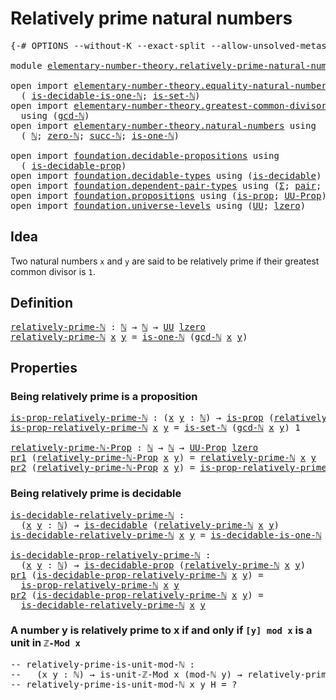 # Relatively prime natural numbers

<pre class="Agda"><a id="45" class="Symbol">{-#</a> <a id="49" class="Keyword">OPTIONS</a> <a id="57" class="Pragma">--without-K</a> <a id="69" class="Pragma">--exact-split</a> <a id="83" class="Pragma">--allow-unsolved-metas</a> <a id="106" class="Symbol">#-}</a>

<a id="111" class="Keyword">module</a> <a id="118" href="elementary-number-theory.relatively-prime-natural-numbers.html" class="Module">elementary-number-theory.relatively-prime-natural-numbers</a> <a id="176" class="Keyword">where</a>

<a id="183" class="Keyword">open</a> <a id="188" class="Keyword">import</a> <a id="195" href="elementary-number-theory.equality-natural-numbers.html" class="Module">elementary-number-theory.equality-natural-numbers</a> <a id="245" class="Keyword">using</a>
  <a id="253" class="Symbol">(</a> <a id="255" href="elementary-number-theory.equality-natural-numbers.html#3412" class="Function">is-decidable-is-one-ℕ</a><a id="276" class="Symbol">;</a> <a id="278" href="elementary-number-theory.equality-natural-numbers.html#2249" class="Function">is-set-ℕ</a><a id="286" class="Symbol">)</a>
<a id="288" class="Keyword">open</a> <a id="293" class="Keyword">import</a> <a id="300" href="elementary-number-theory.greatest-common-divisor-natural-numbers.html" class="Module">elementary-number-theory.greatest-common-divisor-natural-numbers</a>
  <a id="367" class="Keyword">using</a> <a id="373" class="Symbol">(</a><a id="374" href="elementary-number-theory.greatest-common-divisor-natural-numbers.html#5655" class="Function">gcd-ℕ</a><a id="379" class="Symbol">)</a>
<a id="381" class="Keyword">open</a> <a id="386" class="Keyword">import</a> <a id="393" href="elementary-number-theory.natural-numbers.html" class="Module">elementary-number-theory.natural-numbers</a> <a id="434" class="Keyword">using</a>
  <a id="442" class="Symbol">(</a> <a id="444" href="elementary-number-theory.natural-numbers.html#1444" class="Datatype">ℕ</a><a id="445" class="Symbol">;</a> <a id="447" href="elementary-number-theory.natural-numbers.html#1465" class="InductiveConstructor">zero-ℕ</a><a id="453" class="Symbol">;</a> <a id="455" href="elementary-number-theory.natural-numbers.html#1478" class="InductiveConstructor">succ-ℕ</a><a id="461" class="Symbol">;</a> <a id="463" href="elementary-number-theory.natural-numbers.html#1988" class="Function">is-one-ℕ</a><a id="471" class="Symbol">)</a>

<a id="474" class="Keyword">open</a> <a id="479" class="Keyword">import</a> <a id="486" href="foundation.decidable-propositions.html" class="Module">foundation.decidable-propositions</a> <a id="520" class="Keyword">using</a>
  <a id="528" class="Symbol">(</a> <a id="530" href="foundation.decidable-propositions.html#1777" class="Function">is-decidable-prop</a><a id="547" class="Symbol">)</a>
<a id="549" class="Keyword">open</a> <a id="554" class="Keyword">import</a> <a id="561" href="foundation.decidable-types.html" class="Module">foundation.decidable-types</a> <a id="588" class="Keyword">using</a> <a id="594" class="Symbol">(</a><a id="595" href="foundation.decidable-types.html#1741" class="Function">is-decidable</a><a id="607" class="Symbol">)</a>
<a id="609" class="Keyword">open</a> <a id="614" class="Keyword">import</a> <a id="621" href="foundation.dependent-pair-types.html" class="Module">foundation.dependent-pair-types</a> <a id="653" class="Keyword">using</a> <a id="659" class="Symbol">(</a><a id="660" href="foundation-core.dependent-pair-types.html#502" class="Record">Σ</a><a id="661" class="Symbol">;</a> <a id="663" href="foundation-core.dependent-pair-types.html#575" class="InductiveConstructor">pair</a><a id="667" class="Symbol">;</a> <a id="669" href="foundation-core.dependent-pair-types.html#592" class="Field">pr1</a><a id="672" class="Symbol">;</a> <a id="674" href="foundation-core.dependent-pair-types.html#604" class="Field">pr2</a><a id="677" class="Symbol">)</a>
<a id="679" class="Keyword">open</a> <a id="684" class="Keyword">import</a> <a id="691" href="foundation.propositions.html" class="Module">foundation.propositions</a> <a id="715" class="Keyword">using</a> <a id="721" class="Symbol">(</a><a id="722" href="foundation-core.propositions.html#1246" class="Function">is-prop</a><a id="729" class="Symbol">;</a> <a id="731" href="foundation-core.propositions.html#1322" class="Function">UU-Prop</a><a id="738" class="Symbol">)</a>
<a id="740" class="Keyword">open</a> <a id="745" class="Keyword">import</a> <a id="752" href="foundation.universe-levels.html" class="Module">foundation.universe-levels</a> <a id="779" class="Keyword">using</a> <a id="785" class="Symbol">(</a><a id="786" href="foundation-core.universe-levels.html#222" class="Primitive">UU</a><a id="788" class="Symbol">;</a> <a id="790" href="Agda.Primitive.html#764" class="Primitive">lzero</a><a id="795" class="Symbol">)</a>
</pre>
## Idea

Two natural numbers `x` and `y` are said to be relatively prime if their greatest common divisor is `1`.

## Definition

<pre class="Agda"><a id="relatively-prime-ℕ"></a><a id="940" href="elementary-number-theory.relatively-prime-natural-numbers.html#940" class="Function">relatively-prime-ℕ</a> <a id="959" class="Symbol">:</a> <a id="961" href="elementary-number-theory.natural-numbers.html#1444" class="Datatype">ℕ</a> <a id="963" class="Symbol">→</a> <a id="965" href="elementary-number-theory.natural-numbers.html#1444" class="Datatype">ℕ</a> <a id="967" class="Symbol">→</a> <a id="969" href="foundation-core.universe-levels.html#222" class="Primitive">UU</a> <a id="972" href="Agda.Primitive.html#764" class="Primitive">lzero</a>
<a id="978" href="elementary-number-theory.relatively-prime-natural-numbers.html#940" class="Function">relatively-prime-ℕ</a> <a id="997" href="elementary-number-theory.relatively-prime-natural-numbers.html#997" class="Bound">x</a> <a id="999" href="elementary-number-theory.relatively-prime-natural-numbers.html#999" class="Bound">y</a> <a id="1001" class="Symbol">=</a> <a id="1003" href="elementary-number-theory.natural-numbers.html#1988" class="Function">is-one-ℕ</a> <a id="1012" class="Symbol">(</a><a id="1013" href="elementary-number-theory.greatest-common-divisor-natural-numbers.html#5655" class="Function">gcd-ℕ</a> <a id="1019" href="elementary-number-theory.relatively-prime-natural-numbers.html#997" class="Bound">x</a> <a id="1021" href="elementary-number-theory.relatively-prime-natural-numbers.html#999" class="Bound">y</a><a id="1022" class="Symbol">)</a>
</pre>
## Properties

### Being relatively prime is a proposition

<pre class="Agda"><a id="is-prop-relatively-prime-ℕ"></a><a id="1097" href="elementary-number-theory.relatively-prime-natural-numbers.html#1097" class="Function">is-prop-relatively-prime-ℕ</a> <a id="1124" class="Symbol">:</a> <a id="1126" class="Symbol">(</a><a id="1127" href="elementary-number-theory.relatively-prime-natural-numbers.html#1127" class="Bound">x</a> <a id="1129" href="elementary-number-theory.relatively-prime-natural-numbers.html#1129" class="Bound">y</a> <a id="1131" class="Symbol">:</a> <a id="1133" href="elementary-number-theory.natural-numbers.html#1444" class="Datatype">ℕ</a><a id="1134" class="Symbol">)</a> <a id="1136" class="Symbol">→</a> <a id="1138" href="foundation-core.propositions.html#1246" class="Function">is-prop</a> <a id="1146" class="Symbol">(</a><a id="1147" href="elementary-number-theory.relatively-prime-natural-numbers.html#940" class="Function">relatively-prime-ℕ</a> <a id="1166" href="elementary-number-theory.relatively-prime-natural-numbers.html#1127" class="Bound">x</a> <a id="1168" href="elementary-number-theory.relatively-prime-natural-numbers.html#1129" class="Bound">y</a><a id="1169" class="Symbol">)</a>
<a id="1171" href="elementary-number-theory.relatively-prime-natural-numbers.html#1097" class="Function">is-prop-relatively-prime-ℕ</a> <a id="1198" href="elementary-number-theory.relatively-prime-natural-numbers.html#1198" class="Bound">x</a> <a id="1200" href="elementary-number-theory.relatively-prime-natural-numbers.html#1200" class="Bound">y</a> <a id="1202" class="Symbol">=</a> <a id="1204" href="elementary-number-theory.equality-natural-numbers.html#2249" class="Function">is-set-ℕ</a> <a id="1213" class="Symbol">(</a><a id="1214" href="elementary-number-theory.greatest-common-divisor-natural-numbers.html#5655" class="Function">gcd-ℕ</a> <a id="1220" href="elementary-number-theory.relatively-prime-natural-numbers.html#1198" class="Bound">x</a> <a id="1222" href="elementary-number-theory.relatively-prime-natural-numbers.html#1200" class="Bound">y</a><a id="1223" class="Symbol">)</a> <a id="1225" class="Number">1</a>

<a id="relatively-prime-ℕ-Prop"></a><a id="1228" href="elementary-number-theory.relatively-prime-natural-numbers.html#1228" class="Function">relatively-prime-ℕ-Prop</a> <a id="1252" class="Symbol">:</a> <a id="1254" href="elementary-number-theory.natural-numbers.html#1444" class="Datatype">ℕ</a> <a id="1256" class="Symbol">→</a> <a id="1258" href="elementary-number-theory.natural-numbers.html#1444" class="Datatype">ℕ</a> <a id="1260" class="Symbol">→</a> <a id="1262" href="foundation-core.propositions.html#1322" class="Function">UU-Prop</a> <a id="1270" href="Agda.Primitive.html#764" class="Primitive">lzero</a>
<a id="1276" href="foundation-core.dependent-pair-types.html#592" class="Field">pr1</a> <a id="1280" class="Symbol">(</a><a id="1281" href="elementary-number-theory.relatively-prime-natural-numbers.html#1228" class="Function">relatively-prime-ℕ-Prop</a> <a id="1305" href="elementary-number-theory.relatively-prime-natural-numbers.html#1305" class="Bound">x</a> <a id="1307" href="elementary-number-theory.relatively-prime-natural-numbers.html#1307" class="Bound">y</a><a id="1308" class="Symbol">)</a> <a id="1310" class="Symbol">=</a> <a id="1312" href="elementary-number-theory.relatively-prime-natural-numbers.html#940" class="Function">relatively-prime-ℕ</a> <a id="1331" href="elementary-number-theory.relatively-prime-natural-numbers.html#1305" class="Bound">x</a> <a id="1333" href="elementary-number-theory.relatively-prime-natural-numbers.html#1307" class="Bound">y</a>
<a id="1335" href="foundation-core.dependent-pair-types.html#604" class="Field">pr2</a> <a id="1339" class="Symbol">(</a><a id="1340" href="elementary-number-theory.relatively-prime-natural-numbers.html#1228" class="Function">relatively-prime-ℕ-Prop</a> <a id="1364" href="elementary-number-theory.relatively-prime-natural-numbers.html#1364" class="Bound">x</a> <a id="1366" href="elementary-number-theory.relatively-prime-natural-numbers.html#1366" class="Bound">y</a><a id="1367" class="Symbol">)</a> <a id="1369" class="Symbol">=</a> <a id="1371" href="elementary-number-theory.relatively-prime-natural-numbers.html#1097" class="Function">is-prop-relatively-prime-ℕ</a> <a id="1398" href="elementary-number-theory.relatively-prime-natural-numbers.html#1364" class="Bound">x</a> <a id="1400" href="elementary-number-theory.relatively-prime-natural-numbers.html#1366" class="Bound">y</a>
</pre>
### Being relatively prime is decidable

<pre class="Agda"><a id="is-decidable-relatively-prime-ℕ"></a><a id="1456" href="elementary-number-theory.relatively-prime-natural-numbers.html#1456" class="Function">is-decidable-relatively-prime-ℕ</a> <a id="1488" class="Symbol">:</a>
  <a id="1492" class="Symbol">(</a><a id="1493" href="elementary-number-theory.relatively-prime-natural-numbers.html#1493" class="Bound">x</a> <a id="1495" href="elementary-number-theory.relatively-prime-natural-numbers.html#1495" class="Bound">y</a> <a id="1497" class="Symbol">:</a> <a id="1499" href="elementary-number-theory.natural-numbers.html#1444" class="Datatype">ℕ</a><a id="1500" class="Symbol">)</a> <a id="1502" class="Symbol">→</a> <a id="1504" href="foundation.decidable-types.html#1741" class="Function">is-decidable</a> <a id="1517" class="Symbol">(</a><a id="1518" href="elementary-number-theory.relatively-prime-natural-numbers.html#940" class="Function">relatively-prime-ℕ</a> <a id="1537" href="elementary-number-theory.relatively-prime-natural-numbers.html#1493" class="Bound">x</a> <a id="1539" href="elementary-number-theory.relatively-prime-natural-numbers.html#1495" class="Bound">y</a><a id="1540" class="Symbol">)</a>
<a id="1542" href="elementary-number-theory.relatively-prime-natural-numbers.html#1456" class="Function">is-decidable-relatively-prime-ℕ</a> <a id="1574" href="elementary-number-theory.relatively-prime-natural-numbers.html#1574" class="Bound">x</a> <a id="1576" href="elementary-number-theory.relatively-prime-natural-numbers.html#1576" class="Bound">y</a> <a id="1578" class="Symbol">=</a> <a id="1580" href="elementary-number-theory.equality-natural-numbers.html#3412" class="Function">is-decidable-is-one-ℕ</a> <a id="1602" class="Symbol">(</a><a id="1603" href="elementary-number-theory.greatest-common-divisor-natural-numbers.html#5655" class="Function">gcd-ℕ</a> <a id="1609" href="elementary-number-theory.relatively-prime-natural-numbers.html#1574" class="Bound">x</a> <a id="1611" href="elementary-number-theory.relatively-prime-natural-numbers.html#1576" class="Bound">y</a><a id="1612" class="Symbol">)</a>

<a id="is-decidable-prop-relatively-prime-ℕ"></a><a id="1615" href="elementary-number-theory.relatively-prime-natural-numbers.html#1615" class="Function">is-decidable-prop-relatively-prime-ℕ</a> <a id="1652" class="Symbol">:</a>
  <a id="1656" class="Symbol">(</a><a id="1657" href="elementary-number-theory.relatively-prime-natural-numbers.html#1657" class="Bound">x</a> <a id="1659" href="elementary-number-theory.relatively-prime-natural-numbers.html#1659" class="Bound">y</a> <a id="1661" class="Symbol">:</a> <a id="1663" href="elementary-number-theory.natural-numbers.html#1444" class="Datatype">ℕ</a><a id="1664" class="Symbol">)</a> <a id="1666" class="Symbol">→</a> <a id="1668" href="foundation.decidable-propositions.html#1777" class="Function">is-decidable-prop</a> <a id="1686" class="Symbol">(</a><a id="1687" href="elementary-number-theory.relatively-prime-natural-numbers.html#940" class="Function">relatively-prime-ℕ</a> <a id="1706" href="elementary-number-theory.relatively-prime-natural-numbers.html#1657" class="Bound">x</a> <a id="1708" href="elementary-number-theory.relatively-prime-natural-numbers.html#1659" class="Bound">y</a><a id="1709" class="Symbol">)</a>
<a id="1711" href="foundation-core.dependent-pair-types.html#592" class="Field">pr1</a> <a id="1715" class="Symbol">(</a><a id="1716" href="elementary-number-theory.relatively-prime-natural-numbers.html#1615" class="Function">is-decidable-prop-relatively-prime-ℕ</a> <a id="1753" href="elementary-number-theory.relatively-prime-natural-numbers.html#1753" class="Bound">x</a> <a id="1755" href="elementary-number-theory.relatively-prime-natural-numbers.html#1755" class="Bound">y</a><a id="1756" class="Symbol">)</a> <a id="1758" class="Symbol">=</a>
  <a id="1762" href="elementary-number-theory.relatively-prime-natural-numbers.html#1097" class="Function">is-prop-relatively-prime-ℕ</a> <a id="1789" href="elementary-number-theory.relatively-prime-natural-numbers.html#1753" class="Bound">x</a> <a id="1791" href="elementary-number-theory.relatively-prime-natural-numbers.html#1755" class="Bound">y</a>
<a id="1793" href="foundation-core.dependent-pair-types.html#604" class="Field">pr2</a> <a id="1797" class="Symbol">(</a><a id="1798" href="elementary-number-theory.relatively-prime-natural-numbers.html#1615" class="Function">is-decidable-prop-relatively-prime-ℕ</a> <a id="1835" href="elementary-number-theory.relatively-prime-natural-numbers.html#1835" class="Bound">x</a> <a id="1837" href="elementary-number-theory.relatively-prime-natural-numbers.html#1837" class="Bound">y</a><a id="1838" class="Symbol">)</a> <a id="1840" class="Symbol">=</a>
  <a id="1844" href="elementary-number-theory.relatively-prime-natural-numbers.html#1456" class="Function">is-decidable-relatively-prime-ℕ</a> <a id="1876" href="elementary-number-theory.relatively-prime-natural-numbers.html#1835" class="Bound">x</a> <a id="1878" href="elementary-number-theory.relatively-prime-natural-numbers.html#1837" class="Bound">y</a>
</pre>
### A number y is relatively prime to x if and only if `[y] mod x` is a unit in `ℤ-Mod x`

<pre class="Agda"><a id="1984" class="Comment">-- relatively-prime-is-unit-mod-ℕ :</a>
<a id="2020" class="Comment">--   (x y : ℕ) → is-unit-ℤ-Mod x (mod-ℕ y) → relatively-prime-ℕ x y</a>
<a id="2088" class="Comment">-- relatively-prime-is-unit-mod-ℕ x y H = ?</a>
</pre>
